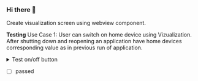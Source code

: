 ### Hi there 👋

<!--
**vagundav/vagundav** is a ✨ _special_ ✨ repository because its `README.md` (this file) appears on your GitHub profile.

Here are some ideas to get you started:

- 🔭 I’m currently working on ...
- 🌱 I’m currently learning ...
- 👯 I’m looking to collaborate on ...
- 🤔 I’m looking for help with ...
- 💬 Ask me about ...
- 📫 How to reach me: ...
- 😄 Pronouns: ...
- ⚡ Fun fact: ...
-->


Create visualization screen using webview component.

**Testing**
Use Case 1: User can switch on home device using Vizualization. After shutting down and reopening an application have home devices corresponding value as in previous run of application.

<details>
<summary>Test on/off button</summary>

- 1. Open visualization-screen
- 2. Click on Floor 2/ Rooms
- 3. Switch on Kitchen123
- 4. Check in http://192.168.8.207/scada-main the state of object "asd" has current value "on"
- 5. There is in android device click on home button
- 6. There is in android device go to list of opened apps, and close the app "touchpanel"
- 7. There is in android device open app "touchpanel" oncemore.
- 8. Kitchen123
</details>

- [ ] passed
